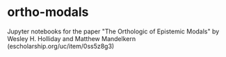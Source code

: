 # ortho-modals
Jupyter notebooks for the paper "The Orthologic of Epistemic Modals" by Wesley H. Holliday and Matthew Mandelkern (escholarship.org/uc/item/0ss5z8g3)
